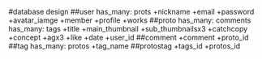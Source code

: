 #database design
##user
 has_many: prots
   +nickname
   +email
   +password
   +avatar_iamge
   +member
   +profile
   +works
##proto
has_many: comments  has_many: tags
  +title
  +main_thumbnail
  +sub_thumbnailsx3
  +catchcopy
  +concept
  +agx3
  +like
  +date
  +user_id
##comment
  +comment
  +proto_id
##tag
has_many: protos
  +tag_name
##protostag
  +tags_id
  +protos_id
